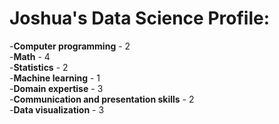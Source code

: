 # Joshua's Data Science Profile:
-**Computer programming** - 2  <br />
-**Math** - 4  <br />
-**Statistics** - 2  <br />
-**Machine learning** - 1  <br />
-**Domain expertise** - 3  <br />
-**Communication and presentation skills** - 2  <br />
-**Data visualization** - 3 <br />
